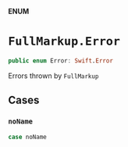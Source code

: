 **ENUM**

# `FullMarkup.Error`

```swift
public enum Error: Swift.Error
```

Errors thrown by `FullMarkup`

## Cases
### `noName`

```swift
case noName
```
